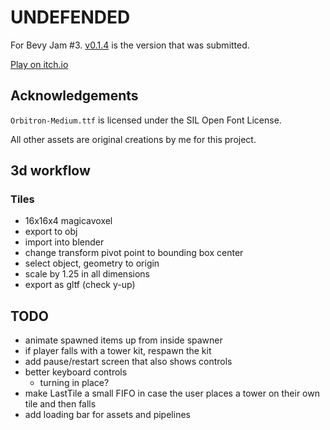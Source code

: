 # UNDEFENDED

For Bevy Jam #3. [v0.1.4](https://github.com/rparrett/undefended/tree/v0.1.4) is the version that was submitted.

[Play on itch.io](https://euclidean-whale.itch.io/undefended)

## Acknowledgements

`Orbitron-Medium.ttf` is licensed under the SIL Open Font License.

All other assets are original creations by me for this project.

## 3d workflow

### Tiles

- 16x16x4 magicavoxel
- export to obj
- import into blender
- change transform pivot point to bounding box center
- select object, geometry to origin
- scale by 1.25 in all dimensions
- export as gltf (check y-up)

## TODO

- animate spawned items up from inside spawner
- if player falls with a tower kit, respawn the kit
- add pause/restart screen that also shows controls
- better keyboard controls
  - turning in place?
- make LastTile a small FIFO in case the user places a tower on their own tile and then falls
- add loading bar for assets and pipelines
